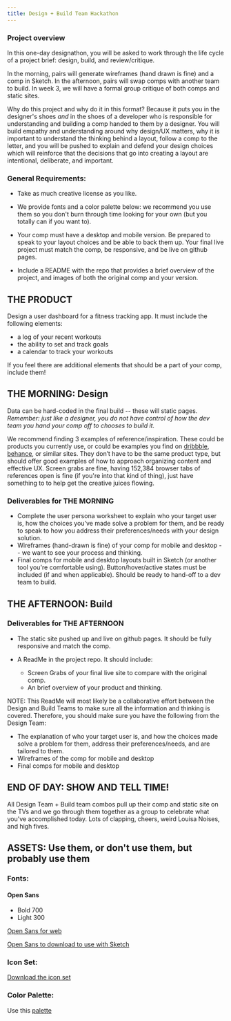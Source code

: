 ```yaml
---
title: Design + Build Team Hackathon
---
```


### Project overview

In this one-day designathon, you will be asked to work through the life cycle of a project brief: design, build, and review/critique.

In the morning, pairs will generate wireframes (hand drawn is fine) and a comp in Sketch. In the afternoon, pairs will swap comps with another team to build. In week 3, we will have a formal group critique of both comps and static sites.

Why do this project and why do it in this format? Because it puts you in the designer's shoes _and_ in the shoes of a developer who is responsible for understanding and building a comp handed to them by a designer. You will build empathy and understanding around why design/UX matters, why it is important to understand the thinking behind a layout, follow a comp to the letter, and you will be pushed to explain and defend your design choices which will reinforce that the decisions that go into creating a layout are intentional, deliberate, and important.

### General Requirements:

- Take as much creative license as you like.

- We provide fonts and a color palette below: we recommend you use them so you don't burn through time looking for your own (but you totally can if you want to).

 - Your comp must have a desktop and mobile version. Be prepared to speak to your layout choices and be able to back them up.
Your final live project must match the comp, be responsive, and be live on github pages.

 - Include a README with the repo that provides a brief overview of the project, and images of both the original comp and your version.


## THE PRODUCT

Design a user dashboard for a fitness tracking app. It must include the following elements:

- a log of your recent workouts
- the ability to set and track goals
- a calendar to track your workouts

If you feel there are additional elements that should be a part of your comp, include them!


## THE MORNING: Design

Data can be hard-coded in the final build -- these will static pages. _Remember: just like a designer, you do not have control of how the dev team you hand your comp off to chooses to build it._

We recommend finding 3 examples of reference/inspiration. These could be products you currently use, or could be examples you find on [dribbble](https://dribbble.com/), [behance](https://www.behance.net/), or similar sites. They don’t have to be the same product type, but should offer good examples of how to approach organizing content and effective UX. Screen grabs are fine, having 152,384 browser tabs of references open is fine (if you're into that kind of thing), just have something to to help get the creative juices flowing.

### Deliverables for THE MORNING

 - Complete the user persona worksheet to explain who your target user is, how the choices you’ve made solve a problem for them, and be ready to speak to how you address their preferences/needs with your design solution.
 - Wireframes (hand-drawn is fine) of your comp for mobile and desktop -- we want to see your process and thinking.
 - Final comps for mobile and desktop layouts built in Sketch (or another tool you're comfortable using). Button/hover/active states must be included (if and when applicable). Should be ready to hand-off to a dev team to build.

## THE AFTERNOON: Build

### Deliverables for THE AFTERNOON

- The static site pushed up and live on github pages. It should be fully responsive and match the comp.
- A ReadMe in the project repo. It should include:

  - Screen Grabs of your final live site to compare with the original comp.
  - An brief overview of your product and thinking.

NOTE: This ReadMe will most likely be a collaborative effort between the Design and Build Teams to make sure all the information and thinking is covered. Therefore, you should make sure you have the following from the Design Team:

  - The explanation of who your target user is, and how the choices made solve a problem for them, address their preferences/needs, and are tailored to them.
  - Wireframes of the comp for mobile and desktop
  - Final comps for mobile and desktop


## END OF DAY: SHOW AND TELL TIME!

All Design Team + Build team combos pull up their comp and static site on the TVs and we go through them together as a group to celebrate what you've accomplished today. Lots of clapping, cheers, weird Louisa Noises, and high fives.


## ASSETS: Use them, or don't use them, but probably use them

### Fonts:

#### Open Sans

- Bold 700
- Light 300

[Open Sans for web](https://fonts.google.com/specimen/Open+Sans)

[Open Sans to download to use with Sketch](https://drive.google.com/drive/folders/0B_lPnjyMN6-CSzF5bGVpZXJPM2s?usp=sharing)

### Icon Set:

[Download the icon set](https://www.sketchappsources.com/free-source/2039-basic-icons-sketch-freebie-resource.html)

### Color Palette:

Use this [palette](https://coolors.co/b8d8d8-7a9e9f-4f6367-eef5db-fe5f55)
